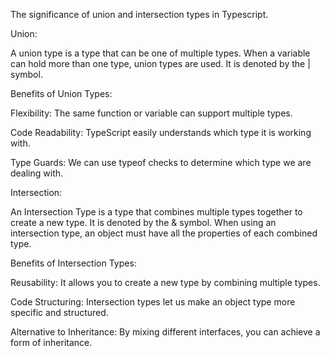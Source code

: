 The significance of union and intersection types in Typescript.

Union:

A union type is a type that can be one of multiple types. When a variable can hold more than one type, union types are used. It is denoted by the | symbol.

Benefits of Union Types:

Flexibility: The same function or variable can support multiple types.

Code Readability: TypeScript easily understands which type it is working with.

Type Guards: We can use typeof checks to determine which type we are dealing with.


Intersection:

An Intersection Type is a type that combines multiple types together to create a new type. It is denoted by the & symbol. When using an intersection type, an object must have all the properties of each combined type.

Benefits of Intersection Types:

Reusability: It allows you to create a new type by combining multiple types.

Code Structuring: Intersection types let us make an object type more specific and structured.

Alternative to Inheritance: By mixing different interfaces, you can achieve a form of inheritance.





